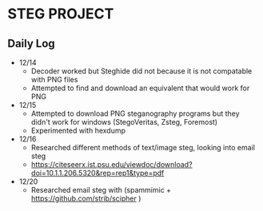 # STEG PROJECT

## Daily Log

- 12/14
	- Decoder worked but Steghide did not because it is not compatable with PNG files
	- Attempted to find and download an equivalent that would work for PNG
- 12/15
	- Attempted to download PNG steganography programs but they didn't work for windows (StegoVeritas, Zsteg, Foremost)
	- Experimented with hexdump
- 12/16
	- Researched different methods of text/image steg, looking into email steg
	- https://citeseerx.ist.psu.edu/viewdoc/download?doi=10.1.1.206.5320&rep=rep1&type=pdf
- 12/20
	- Researched email steg with (spammimic + https://github.com/strib/scipher )